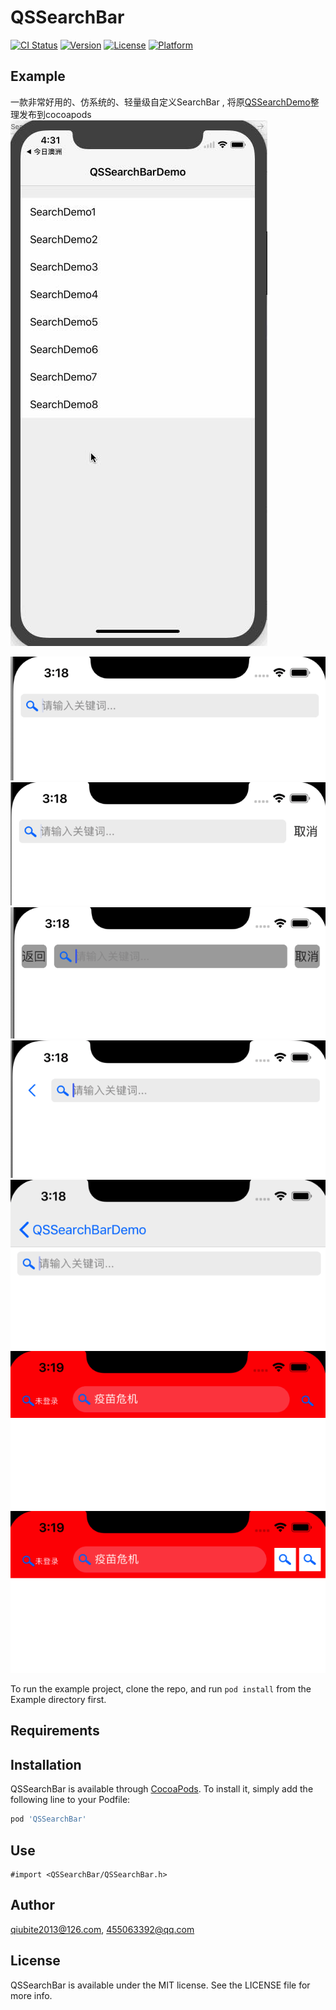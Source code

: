 # QSSearchBar

[![CI Status](https://img.shields.io/travis/qiubite2013@126.com/QSSearchBar.svg?style=flat)](https://travis-ci.org/qiubite2013@126.com/QSSearchBar)
[![Version](https://img.shields.io/cocoapods/v/QSSearchBar.svg?style=flat)](https://cocoapods.org/pods/QSSearchBar)
[![License](https://img.shields.io/cocoapods/l/QSSearchBar.svg?style=flat)](https://cocoapods.org/pods/QSSearchBar)
[![Platform](https://img.shields.io/cocoapods/p/QSSearchBar.svg?style=flat)](https://cocoapods.org/pods/QSSearchBar)

## Example

一款非常好用的、仿系统的、轻量级自定义SearchBar , 将原[QSSearchDemo](https://github.com/Qson8/QSSearchDemo)整理发布到cocoapods
![演示图](demo.gif)

![](demo1.png)
![](demo2.png)
![](demo3.png)
![](demo4.png)
![](demo5.png)
![](demo6.png)
![](demo7.png)

To run the example project, clone the repo, and run `pod install` from the Example directory first.

## Requirements

## Installation

QSSearchBar is available through [CocoaPods](https://cocoapods.org). To install
it, simply add the following line to your Podfile:

```ruby
pod 'QSSearchBar'
```

## Use
```Object-C
#import <QSSearchBar/QSSearchBar.h>
```

## Author

qiubite2013@126.com, 455063392@qq.com

## License

QSSearchBar is available under the MIT license. See the LICENSE file for more info.


